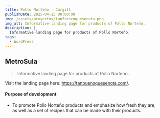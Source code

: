 ```yaml
---
title: Pollo Norteño - Cargill 
publishDate: 2025-04-15 00:00:00
img: /assets/proyectos/tanfrescoquesenota.png
img_alt: Informative landing page for products of Pollo Norteño.
description: |
  Informative landing page for products of Pollo Norteño.
tags:
  - WordPress
---
```


## MetroSula

> Informative landing page for products of Pollo Norteño.

Visit the landing page here: <a href="https://tanbuenoquesenota.com/">https://tanbuenoquesenota.com/</a>.

#### Purpose of development

- To promote Pollo Norteño products and emphasize how fresh they are, as well as a set of recipes that can be made with their products.


